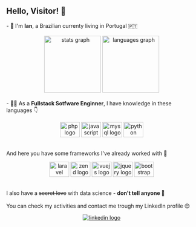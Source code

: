
<p align="left"><h2>Hello, Visitor! 👋</h2>
-  🧑 I'm <b>Ian</b>, a Brazilian currenty living in Portugal  🇵🇹
<br>
<br>
<div align="center">
  <img src="https://github-readme-stats.vercel.app/api?hide_title=false&hide_rank=false&show_icons=true&include_all_commits=true&count_private=true&disable_animations=false&theme=shades-of-purple&locale=en&hide_border=false&custom_title=My Stats&username=o-Ian" height="150" alt="stats graph"  />
  <img src="https://github-readme-stats.vercel.app/api/top-langs?locale=en&hide_title=false&layout=compact&card_width=320&langs_count=5&theme=shades-of-purple&hide_border=false&username=o-Ian" height="150" alt="languages graph"  />
</div>
<br>
- 👨‍💻 As a <b> Fullstack Sotfware Enginner</b>, I have knowledge in these languages 👇
<br>
<br>
<div align="center">
  <img src="https://cdn.jsdelivr.net/gh/devicons/devicon/icons/php/php-plain.svg" height="40" width="52" alt="php logo"  />
  <img src="https://cdn.jsdelivr.net/gh/devicons/devicon/icons/javascript/javascript-original.svg" height="40" width="52" alt="javascript logo"  />
  <img src="https://cdn.jsdelivr.net/gh/devicons/devicon/icons/mysql/mysql-original.svg" height="40" width="52" alt="mysql logo"  />
  <img src="https://cdn.jsdelivr.net/gh/devicons/devicon/icons/python/python-original.svg" height="40" width="52" alt="python logo"  />
</div>
<br>
<p align="left">And here you have some frameworks I've already worked with 🎉</p>

<div align="center">
  <img src="https://cdn.jsdelivr.net/gh/devicons/devicon/icons/laravel/laravel-plain.svg" height="40" width="52" alt="laravel logo"  />
  <img src="https://cdn.jsdelivr.net/gh/devicons/devicon/icons/zend/zend-plain.svg" height="40" width="52" alt="zend logo"  />
  <img src="https://cdn.jsdelivr.net/gh/devicons/devicon/icons/vuejs/vuejs-original.svg" height="40" width="52" alt="vuejs logo"  />
  <img src="https://cdn.jsdelivr.net/gh/devicons/devicon/icons/jquery/jquery-plain-wordmark.svg" height="40" width="52" alt="jquery logo"  />
  <img src="https://cdn.jsdelivr.net/gh/devicons/devicon/icons/bootstrap/bootstrap-original.svg" height="40" width="52" alt="bootstrap logo"  />
</div>
<br>

I also have a ~~secret love~~ with data science - <b>don't tell anyone 🤫</b>
<br>
<br>
You can check my activities and contact me trough my LinkedIn profile 😊
<div align="center">
<a href="https://www.linkedin.com/in/ian-silva-s/">
  <img src="https://img.shields.io/badge/LinkedIn-0077B5?style=for-the-badge&logo=linkedin&logoColor=white" alt="linkedin logo"  />
</a>
</div> 
